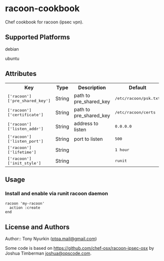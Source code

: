 # racoon-cookbook

Chef cookbook for racoon (ipsec vpn). 

## Supported Platforms

debian

ubuntu

## Attributes

<table>
  <tr>
    <th>Key</th>
    <th>Type</th>
    <th>Description</th>
    <th>Default</th>
  </tr>
  <tr>
    <td><tt>['racoon']['pre_shared_key']</tt></td>
    <td>String</td>
    <td>path to pre_shared_key</td>
    <td><tt>/etc/racoon/psk.txt</tt></td>
  </tr>
  <tr>
    <td><tt>['racoon']['certificate']</tt></td>
    <td>String</td>
    <td>path to pre_shared_key</td>
    <td><tt>/etc/racoon/certs</tt></td>
  </tr>
  <tr>
    <td><tt>['racoon']['listen_addr']</tt></td>
    <td>String</td>
    <td>address to listen</td>
    <td><tt>0.0.0.0</tt></td>
  </tr>
  <tr>
    <td><tt>['racoon']['listen_port']</tt></td>
    <td>String</td>
    <td>port to listen</td>
    <td><tt>500</tt></td>
  </tr>
  <tr>
    <td><tt>['racoon']['lifetime']</tt></td>
    <td>String</td>
    <td></td>
    <td><tt>1 hour</tt></td>
  </tr>
  <tr>
    <td><tt>['racoon']['init_style']</tt></td>
    <td>String</td>
    <td></td>
    <td><tt>runit</tt></td>
  </tr>
</table>

## Usage

### Install and enable via runit racoon daemon


```
racoon 'my-racoon'
  action :create
end

```

## License and Authors

Author:: Tony Nyurkin (<ptqa.mail@gmail.com>)

Some code is based on https://github.com/chef-osx/racoon-ipsec-osx by Joshua Timberman joshua@opscode.com.
